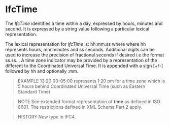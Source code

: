 # IfcTime

The _IfcTime_ identifies a time within a day, expressed by hours, minutes and second. It is expressed by a string value following a particular lexical representation.

The lexical representation for _IfcTime_ is: hh:mm:ss where where hh represents hours, mm minutes and ss seconds. Additional digits can be used to increase the precision of fractional seconds if desired i.e the format ss.ss... A time zone indicator may be provided by a representation of the different to the Coordinated Universal Time. It is appended with a sign [+/-] followed by hh and optionally :mm.

> EXAMPLE  13:20:00-05:00 represents 1:20 pm for a time zone which is 5 hours behind Coordinated Universal Time (such as Eastern Standard Time)

> NOTE  See extended format representation of **time** as defined in ISO 8601. The restrictions defined in XML Schema Part 2 apply.

> HISTORY  New type in IFC4.

